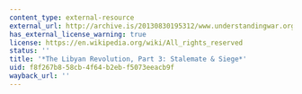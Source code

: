 ```yaml
---
content_type: external-resource
external_url: http://archive.is/20130830195312/www.understandingwar.org/report/libyan-revolution-part-3-stalemate-siege
has_external_license_warning: true
license: https://en.wikipedia.org/wiki/All_rights_reserved
status: ''
title: '*The Libyan Revolution, Part 3: Stalemate & Siege*'
uid: f8f267b8-58cb-4f64-b2eb-f5073eeacb9f
wayback_url: ''
---
```

